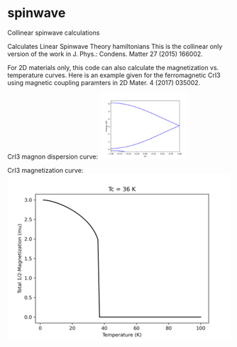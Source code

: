 # spinwave
Collinear spinwave calculations

Calculates Linear Spinwave Theory hamiltonians
This is the collinear only version of the work in J. Phys.: Condens. Matter 27 (2015) 166002.

For 2D materials only, this code can also calculate the magnetization vs. temperature curves. 
Here is an example given for the ferromagnetic CrI3 using magnetic coupling paramters in 2D Mater. 4 (2017) 035002.

CrI3 magnon dispersion curve:
<img src="/examples/cri3/band_line.png" alt="drawing" width="200"/>

CrI3 magnetization curve:
![magnetization](/examples/cri3/CrI3_magnetization.png)

